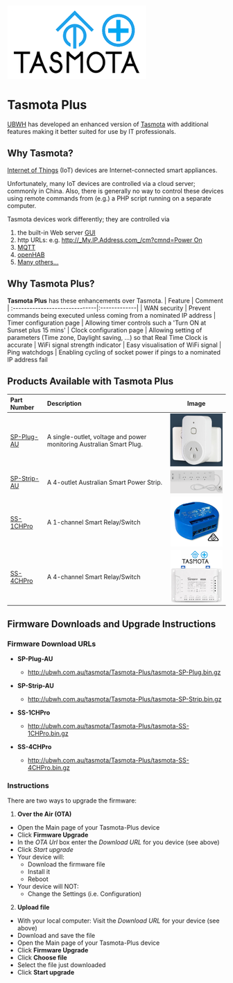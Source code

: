 ![Tasmota Plus](https://github.com/UBWH/tasmota_plus/blob/master/images/TasmotaPlus_small.png)
# Tasmota Plus
[UBWH](https://ubwh.com.au) has developed an enhanced version of [Tasmota](https://tasmota.github.io/docs/ "Tasmota") with additional features making it better suited for use by IT professionals.

## Why Tasmota?
[Internet of Things](https://en.wikipedia.org/wiki/Internet_of_things "IoT") (IoT) devices are Internet-connected smart appliances. 

Unfortunately, many IoT devices are controlled via a cloud server; commonly in China. Also, there is generally no way to control these devices using remote commands from (e.g.) a PHP script running on a separate computer.

Tasmota devices work differently; they are controlled via
1. the built-in Web server [GUI](https://en.wikipedia.org/wiki/Graphical_user_interface)
1. http URLs: e.g. [http://_My.IP.Address.com_/cm?cmnd=Power On]()
1. [MQTT]()
1. [openHAB]()
1. [Many others...](https://tasmota.github.io/docs/Integrations/)
  
## Why Tasmota Plus?
**Tasmota Plus** has these enhancements over Tasmota.
| Feature                        | Comment       
| :------------------------------|:-------------| 
| WAN security                   | Prevent commands being executed unless coming from a nominated IP address
| Timer configuration page       | Allowing timer controls such a 'Turn ON at Sunset plus 15 mins'
| Clock configuration page       | Allowing setting of parameters (Time zone, Daylight saving, ...) so that Real Time Clock is accurate
| WiFi signal strength indicator | Easy visualisation of WiFi signal
| Ping watchdogs                 | Enabling cycling of socket power if pings to a nominated IP address fail

## Products Available with Tasmota Plus
| Part Number                     | Description | Image       
| :------------------------------|:-------------|-------- 
| [SP-Plug-AU](https://ubwh.com.au/SP-Plug-AU) | A single-outlet, voltage and power monitoring Australian Smart Plug. | <img src="images/SP-Plug-AU.jpg" width="200px">
| [SP-Strip-AU](https://ubwh.com.au/SP-Strip-AU) | A 4-outlet Australian Smart Power Strip. | <img src="images/SP-Strip-AU_01.png" width="200px">
| [SS-1CHPro](https://ubwh.com.au/SS-1CHPro) | A 1-channel Smart Relay/Switch | <img src="images/SS-1CHPro.png" width="200px">
| [SS-4CHPro](https://ubwh.com.au/SS-4CHPro) | A 4-channel Smart Relay/Switch | <img src="images/SS-4CHPro.jpg" width="200px">

## Firmware Downloads and Upgrade Instructions
### Firmware Download URLs

* __SP-Plug-AU__
  * http://ubwh.com.au/tasmota/Tasmota-Plus/tasmota-SP-Plug.bin.gz

* __SP-Strip-AU__
  * http://ubwh.com.au/tasmota/Tasmota-Plus/tasmota-SP-Strip.bin.gz

* __SS-1CHPro__
  * http://ubwh.com.au/tasmota/Tasmota-Plus/tasmota-SS-1CHPro.bin.gz

* __SS-4CHPro__
  * http://ubwh.com.au/tasmota/Tasmota-Plus/tasmota-SS-4CHPro.bin.gz

### Instructions
There are two ways to upgrade the firmware: 
1. __Over the Air (OTA)__
* Open the Main page of your Tasmota-Plus device
* Click __Firmware Upgrade__
* In the _OTA Url_ box enter the _Download URL_ for you device (see above)
* Click _Start upgrade_
* Your device will:
  * Download the firmware file
  * Install it
  * Reboot
* Your device will NOT:
  * Change the Settings (i.e. Configuration)
2. __Upload file__
* With your local computer: Visit the _Download URL_ for your device (see above)
* Download and save the file
* Open the Main page of your Tasmota-Plus device
* Click __Firmware Upgrade__
* Click __Choose file__
* Select the file just downloaded
* Click __Start upgrade__







